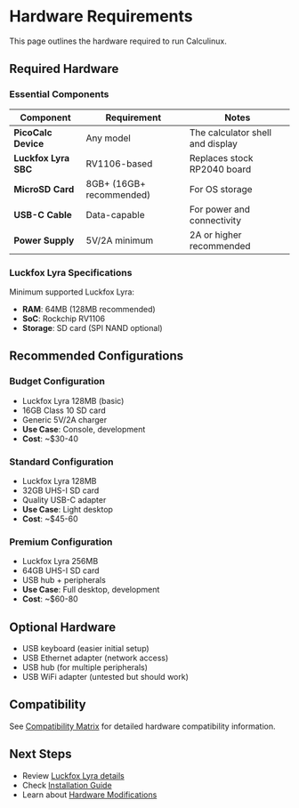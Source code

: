 # Hardware Requirements

This page outlines the hardware required to run Calculinux.

## Required Hardware

### Essential Components

| Component | Requirement | Notes |
|-----------|-------------|-------|
| **PicoCalc Device** | Any model | The calculator shell and display |
| **Luckfox Lyra SBC** | RV1106-based | Replaces stock RP2040 board |
| **MicroSD Card** | 8GB+ (16GB+ recommended) | For OS storage |
| **USB-C Cable** | Data-capable | For power and connectivity |
| **Power Supply** | 5V/2A minimum | 2A or higher recommended |

### Luckfox Lyra Specifications

Minimum supported Luckfox Lyra:
- **RAM**: 64MB (128MB recommended)
- **SoC**: Rockchip RV1106
- **Storage**: SD card (SPI NAND optional)

## Recommended Configurations

### Budget Configuration
- Luckfox Lyra 128MB (basic)
- 16GB Class 10 SD card
- Generic 5V/2A charger
- **Use Case**: Console, development
- **Cost**: ~$30-40

### Standard Configuration  
- Luckfox Lyra 128MB
- 32GB UHS-I SD card
- Quality USB-C adapter
- **Use Case**: Light desktop
- **Cost**: ~$45-60

### Premium Configuration
- Luckfox Lyra 256MB
- 64GB UHS-I SD card
- USB hub + peripherals
- **Use Case**: Full desktop, development
- **Cost**: ~$60-80

## Optional Hardware

- USB keyboard (easier initial setup)
- USB Ethernet adapter (network access)
- USB hub (for multiple peripherals)
- USB WiFi adapter (untested but should work)

## Compatibility

See [Compatibility Matrix](../hardware/compatibility.md) for detailed hardware compatibility information.

## Next Steps

- Review [Luckfox Lyra details](../hardware/luckfox-lyra.md)
- Check [Installation Guide](installation.md)
- Learn about [Hardware Modifications](../hardware/modifications.md)
